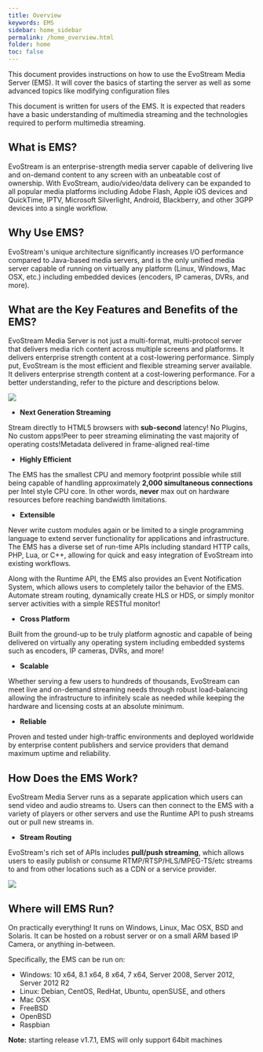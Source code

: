 ```yaml
---
title: Overview
keywords: EMS
sidebar: home_sidebar
permalink: /home_overview.html
folder: home
toc: false
---
```


This document provides instructions on how to use the EvoStream Media Server (EMS). It will cover the basics of starting the server as well as some advanced topics like modifying configuration files

This document is written for users of the EMS. It is expected that readers have a basic understanding of multimedia streaming and the technologies required to perform multimedia streaming.



## What is EMS?

EvoStream is an enterprise-strength media server capable of delivering live and on-demand content to any screen with an unbeatable cost of ownership. With EvoStream, audio/video/data delivery can be expanded to all popular media platforms including Adobe Flash, Apple iOS devices and QuickTime, IPTV, Microsoft Silverlight, Android, Blackberry, and other 3GPP devices into a single workflow.



## Why Use EMS?

EvoStream's unique architecture significantly increases I/O performance compared to Java-based media servers, and is the only unified media server capable of running on virtually any platform (Linux, Windows, Mac OSX, etc.) including embedded devices (encoders, IP cameras, DVRs, and more).



## What are the Key Features and Benefits of the EMS?

EvoStream Media Server is not just a multi-format, multi-protocol server that delivers media rich content across multiple screens and platforms. It delivers enterprise strength content at a cost-lowering performance. Simply put, EvoStream is the most efficient and flexible streaming server available. It delivers enterprise strength content at a cost-lowering performance. For a better understanding, refer to the picture and descriptions below.

![](..images/home/intro1.jpg)



- **Next Generation Streaming**

Stream directly to HTML5 browsers with **sub-second** latency! No Plugins, No custom apps!Peer to peer streaming eliminating the vast majority of operating costs!Metadata delivered in frame-aligned real-time

- **Highly Efficient**

The EMS has the smallest CPU and memory footprint possible while still being capable of handling approximately **2,000 simultaneous connections** per Intel style CPU core. In other words, **never** max out on hardware resources before reaching bandwidth limitations.

- **Extensible**

Never write custom modules again or be limited to a single programming language to extend server functionality for applications and infrastructure. The EMS has a diverse set of run-time APIs including standard HTTP calls, PHP, Lua, or C++, allowing for quick and easy integration of EvoStream into existing workflows.

Along with the Runtime API, the EMS also provides an Event Notification System, which allows users to completely tailor the behavior of the EMS. Automate stream routing, dynamically create HLS or HDS, or simply monitor server activities with a simple RESTful monitor!

- **Cross Platform**

Built from the ground-up to be truly platform agnostic and capable of being delivered on virtually any operating system including embedded systems such as encoders, IP cameras, DVRs, and more!

- **Scalable**

Whether serving a few users to hundreds of thousands, EvoStream can meet live and on-demand streaming needs through robust load-balancing allowing the infrastructure to infinitely scale as needed while keeping the hardware and licensing costs at an absolute minimum.

- **Reliable**

Proven and tested under high-traffic environments and deployed worldwide by enterprise content publishers and service providers that demand maximum uptime and reliability.



## How Does the EMS Work?

EvoStream Media Server runs as a separate application which users can send video and audio streams to. Users can then connect to the EMS with a variety of players or other servers and use the Runtime API to push streams out or pull new streams in.

- **Stream Routing**

EvoStream's rich set of APIs includes **pull/push streaming**, which allows users to easily publish or consume RTMP/RTSP/HLS/MPEG-TS/etc streams to and from other locations such as a CDN or a service provider.

![](..images/home/intro2.jpg)



## Where will EMS Run?

On practically everything! It runs on Windows, Linux, Mac OSX, BSD and Solaris. It can be hosted on a robust server or on a small ARM based IP Camera, or anything in-between.

Specifically, the EMS can be run on:

- Windows: 10 x64, 8.1 x64, 8 x64, 7 x64, Server 2008, Server 2012, Server 2012 R2
- Linux: Debian, CentOS, RedHat, Ubuntu, openSUSE, and others
- Mac OSX
- FreeBSD
- OpenBSD
- Raspbian


**Note:** starting release v1.7.1, EMS will only support 64bit machines